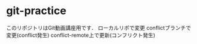 # git-practice
このリポジトリはGit動画講座用です．
ローカルリポで変更 
conflictブランチで変更(conflict発生)
conflict-remote上で更新(コンフリクト発生)
